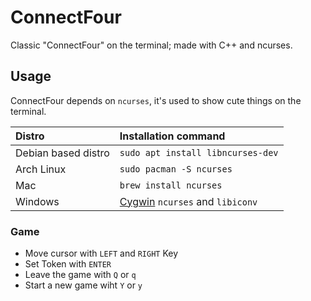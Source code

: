 # ConnectFour
Classic "ConnectFour" on the terminal; made with C++ and ncurses.

## Usage
ConnectFour depends on `ncurses`, it's used to show cute things on the terminal.

| Distro | Installation command |
|:-|:-|
| Debian based distro | `sudo apt install libncurses-dev` | 
| Arch Linux | `sudo pacman -S ncurses` |
| Mac | `brew install ncurses` |
| Windows | [Cygwin](https://www.cygwin.com/) `ncurses` and `libiconv` |

### Game
* Move cursor with `LEFT` and `RIGHT` Key
* Set Token with `ENTER`
* Leave the game with `Q` or `q`
* Start a new game wiht `Y` or `y`
